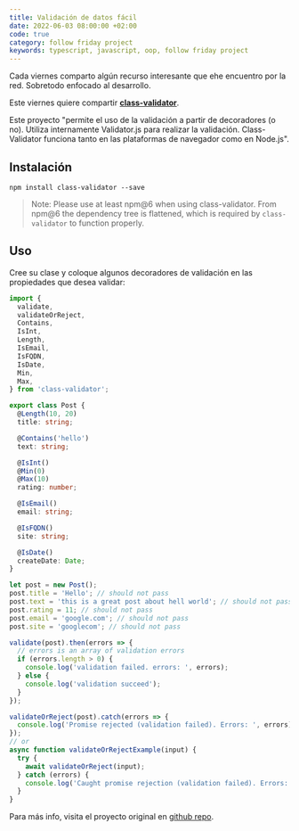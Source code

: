 ```yaml
---
title: Validación de datos fácil
date: 2022-06-03 08:00:00 +02:00
code: true
category: follow friday project
keywords: typescript, javascript, oop, follow friday project
---
```


Cada viernes comparto algún recurso interesante que ehe encuentro por la red. Sobretodo enfocado al desarrollo.

Este viernes quiere compartir **[class-validator](https://github.com/typestack/class-validator)**.

Este proyecto "permite el uso de la validación a partir de decoradores (o no). Utiliza internamente Validator.js para realizar la validación. Class-Validator funciona tanto en las plataformas de navegador como en Node.js".

<!--more-->

## Instalación

```
npm install class-validator --save
```

> Note: Please use at least npm@6 when using class-validator. From npm@6 the dependency tree is flattened, which is required by `class-validator` to function properly.

## Uso

Cree su clase y coloque algunos decoradores de validación en las propiedades que desea validar:

```typescript
import {
  validate,
  validateOrReject,
  Contains,
  IsInt,
  Length,
  IsEmail,
  IsFQDN,
  IsDate,
  Min,
  Max,
} from 'class-validator';

export class Post {
  @Length(10, 20)
  title: string;

  @Contains('hello')
  text: string;

  @IsInt()
  @Min(0)
  @Max(10)
  rating: number;

  @IsEmail()
  email: string;

  @IsFQDN()
  site: string;

  @IsDate()
  createDate: Date;
}

let post = new Post();
post.title = 'Hello'; // should not pass
post.text = 'this is a great post about hell world'; // should not pass
post.rating = 11; // should not pass
post.email = 'google.com'; // should not pass
post.site = 'googlecom'; // should not pass

validate(post).then(errors => {
  // errors is an array of validation errors
  if (errors.length > 0) {
    console.log('validation failed. errors: ', errors);
  } else {
    console.log('validation succeed');
  }
});

validateOrReject(post).catch(errors => {
  console.log('Promise rejected (validation failed). Errors: ', errors);
});
// or
async function validateOrRejectExample(input) {
  try {
    await validateOrReject(input);
  } catch (errors) {
    console.log('Caught promise rejection (validation failed). Errors: ', errors);
  }
}
```

Para más info, visita el proyecto original en [github repo](https://github.com/typestack/class-validator).